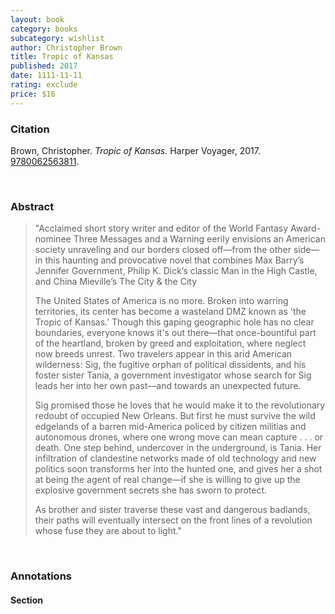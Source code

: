 ```yaml
---
layout: book
category: books
subcategory: wishlist
author: Christopher Brown
title: Tropic of Kansas
published: 2017
date: 1111-11-11
rating: exclude
price: $16
---
```


### Citation

Brown, Christopher. *Tropic of Kansas.* Harper Voyager, 2017. [9780062563811](https://www.harpercollins.com/products/tropic-of-kansas-christopher-brown).

<br>

### Abstract

> "Acclaimed short story writer and editor of the World Fantasy Award-nominee Three Messages and a Warning eerily envisions an American society unraveling and our borders closed off—from the other side—in this haunting and provocative novel that combines Max Barry’s Jennifer Government, Philip K. Dick’s classic Man in the High Castle, and China Mieville’s The City & the City
>
> The United States of America is no more. Broken into warring territories, its center has become a wasteland DMZ known as 'the Tropic of Kansas.' Though this gaping geographic hole has no clear boundaries, everyone knows it's out there—that once-bountiful part of the heartland, broken by greed and exploitation, where neglect now breeds unrest. Two travelers appear in this arid American wilderness: Sig, the fugitive orphan of political dissidents, and his foster sister Tania, a government investigator whose search for Sig leads her into her own past—and towards an unexpected future.
>
> Sig promised those he loves that he would make it to the revolutionary redoubt of occupied New Orleans. But first he must survive the wild edgelands of a barren mid-America policed by citizen militias and autonomous drones, where one wrong move can mean capture . . . or death. One step behind, undercover in the underground, is Tania. Her infiltration of clandestine networks made of old technology and new politics soon transforms her into the hunted one, and gives her a shot at being the agent of real change—if she is willing to give up the explosive government secrets she has sworn to protect.
>
> As brother and sister traverse these vast and dangerous badlands, their paths will eventually intersect on the front lines of a revolution whose fuse they are about to light."

<br>

### Annotations

#### Section

<br>
